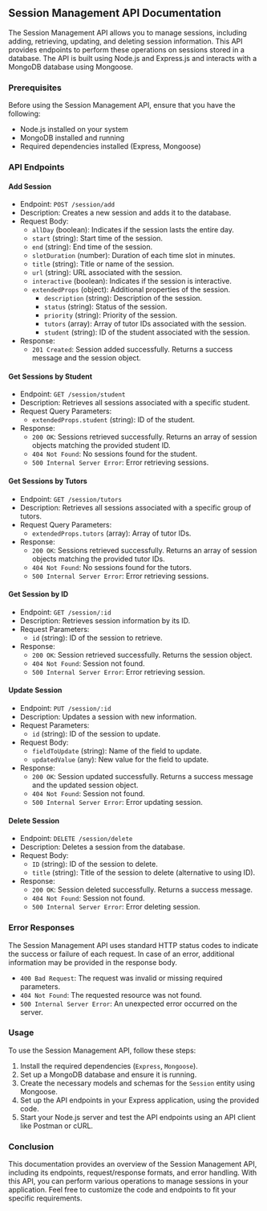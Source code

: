 ## Session Management API Documentation

The Session Management API allows you to manage sessions, including adding, retrieving, updating, and deleting session information. This API provides endpoints to perform these operations on sessions stored in a database. The API is built using Node.js and Express.js and interacts with a MongoDB database using Mongoose.

### Prerequisites

Before using the Session Management API, ensure that you have the following:

- Node.js installed on your system
- MongoDB installed and running
- Required dependencies installed (Express, Mongoose)

### API Endpoints

#### Add Session

- Endpoint: `POST /session/add`
- Description: Creates a new session and adds it to the database.
- Request Body:
  - `allDay` (boolean): Indicates if the session lasts the entire day.
  - `start` (string): Start time of the session.
  - `end` (string): End time of the session.
  - `slotDuration` (number): Duration of each time slot in minutes.
  - `title` (string): Title or name of the session.
  - `url` (string): URL associated with the session.
  - `interactive` (boolean): Indicates if the session is interactive.
  - `extendedProps` (object): Additional properties of the session.
    - `description` (string): Description of the session.
    - `status` (string): Status of the session.
    - `priority` (string): Priority of the session.
    - `tutors` (array): Array of tutor IDs associated with the session.
    - `student` (string): ID of the student associated with the session.
- Response:
  - `201 Created`: Session added successfully. Returns a success message and the session object.

#### Get Sessions by Student

- Endpoint: `GET /session/student`
- Description: Retrieves all sessions associated with a specific student.
- Request Query Parameters:
  - `extendedProps.student` (string): ID of the student.
- Response:
  - `200 OK`: Sessions retrieved successfully. Returns an array of session objects matching the provided student ID.
  - `404 Not Found`: No sessions found for the student.
  - `500 Internal Server Error`: Error retrieving sessions.

#### Get Sessions by Tutors

- Endpoint: `GET /session/tutors`
- Description: Retrieves all sessions associated with a specific group of tutors.
- Request Query Parameters:
  - `extendedProps.tutors` (array): Array of tutor IDs.
- Response:
  - `200 OK`: Sessions retrieved successfully. Returns an array of session objects matching the provided tutor IDs.
  - `404 Not Found`: No sessions found for the tutors.
  - `500 Internal Server Error`: Error retrieving sessions.

#### Get Session by ID

- Endpoint: `GET /session/:id`
- Description: Retrieves session information by its ID.
- Request Parameters:
  - `id` (string): ID of the session to retrieve.
- Response:
  - `200 OK`: Session retrieved successfully. Returns the session object.
  - `404 Not Found`: Session not found.
  - `500 Internal Server Error`: Error retrieving session.

#### Update Session

- Endpoint: `PUT /session/:id`
- Description: Updates a session with new information.
- Request Parameters:
  - `id` (string): ID of the session to update.
- Request Body:
  - `fieldToUpdate` (string): Name of the field to update.
  - `updatedValue` (any): New value for the field to update.
- Response:
  - `200 OK`: Session updated successfully. Returns a success message and the updated session object.
  - `404 Not Found`: Session not found.
  - `500 Internal Server Error`: Error updating session.

#### Delete Session

- Endpoint: `DELETE /session/delete`
- Description: Deletes a session from the database.
- Request Body:
  - `ID` (string): ID of the session to delete.
  - `title` (string): Title of the session to delete (alternative to using ID).
- Response:
  - `200 OK`: Session deleted successfully. Returns a success message.
  - `404 Not Found`: Session not found.
  - `500 Internal Server Error`: Error deleting session.

### Error Responses

The Session Management API uses standard HTTP status codes to indicate the success or failure of each request. In case of an error, additional information may be provided in the response body.

- `400 Bad Request`: The request was invalid or missing required parameters.
- `404 Not Found`: The requested resource was not found.
- `500 Internal Server Error`: An unexpected error occurred on the server.

### Usage

To use the Session Management API, follow these steps:

1. Install the required dependencies (`Express`, `Mongoose`).
2. Set up a MongoDB database and ensure it is running.
3. Create the necessary models and schemas for the `Session` entity using Mongoose.
4. Set up the API endpoints in your Express application, using the provided code.
5. Start your Node.js server and test the API endpoints using an API client like Postman or cURL.

### Conclusion

This documentation provides an overview of the Session Management API, including its endpoints, request/response formats, and error handling. With this API, you can perform various operations to manage sessions in your application. Feel free to customize the code and endpoints to fit your specific requirements.
